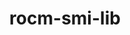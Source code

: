 ---
title: "rocm-smi-lib"
layout: cache
categories: [package, develop]
meta: {"versions": ["5.4.3"], "compilers": ["gcc@=11.3.0", "gcc@=7.3.1"], "oss": ["amzn2", "ubuntu22.04"], "platforms": ["linux"], "targets": ["x86_64_v3"], "stacks": ["ml-linux-x86_64-rocm"], "num_specs": 6, "num_specs_by_stack": {"ml-linux-x86_64-rocm": 6}}
spec_details: [{"hash": "7qg6foppjyc73taft2bocygfu4s2rz6v", "compiler": "gcc@=7.3.1", "versions": ["5.4.3"], "os": "amzn2", "platform": "linux", "target": "x86_64_v3", "variants": ["build_system=cmake", "build_type=Release", "generator=make", "~ipo", "patches=8bc40cc", "+shared"], "stacks": ["ml-linux-x86_64-rocm"], "size": "-", "tarball": "https://binaries.spack.io/develop/build_cache/linux-amzn2-x86_64_v3/gcc-7.3.1/rocm-smi-lib-5.4.3/linux-amzn2-x86_64_v3-gcc-7.3.1-rocm-smi-lib-5.4.3-7qg6foppjyc73taft2bocygfu4s2rz6v.spack"}, {"hash": "i6isdpi7zoodhnwxapowj7tzvhxjzr4c", "compiler": "gcc@=7.3.1", "versions": ["5.4.3"], "os": "amzn2", "platform": "linux", "target": "x86_64_v3", "variants": ["build_system=cmake", "build_type=Release", "generator=make", "~ipo", "patches=8bc40cc", "+shared"], "stacks": ["ml-linux-x86_64-rocm"], "size": "-", "tarball": "https://binaries.spack.io/develop/build_cache/linux-amzn2-x86_64_v3/gcc-7.3.1/rocm-smi-lib-5.4.3/linux-amzn2-x86_64_v3-gcc-7.3.1-rocm-smi-lib-5.4.3-i6isdpi7zoodhnwxapowj7tzvhxjzr4c.spack"}, {"hash": "vrpxhx5kzoecot3ocbt4f5budcmg5fdn", "compiler": "gcc@=7.3.1", "versions": ["5.4.3"], "os": "amzn2", "platform": "linux", "target": "x86_64_v3", "variants": ["build_system=cmake", "build_type=Release", "generator=make", "~ipo", "patches=8bc40cc", "+shared"], "stacks": ["ml-linux-x86_64-rocm"], "size": "-", "tarball": "https://binaries.spack.io/develop/build_cache/linux-amzn2-x86_64_v3/gcc-7.3.1/rocm-smi-lib-5.4.3/linux-amzn2-x86_64_v3-gcc-7.3.1-rocm-smi-lib-5.4.3-vrpxhx5kzoecot3ocbt4f5budcmg5fdn.spack"}, {"hash": "3rri6ysmd6kcchfnpwxiwrti7xm26n42", "compiler": "gcc@=7.3.1", "versions": ["5.4.3"], "os": "amzn2", "platform": "linux", "target": "x86_64_v3", "variants": ["build_system=cmake", "build_type=Release", "generator=make", "~ipo", "patches=8bc40cc", "+shared"], "stacks": ["ml-linux-x86_64-rocm"], "size": "-", "tarball": "https://binaries.spack.io/develop/build_cache/linux-amzn2-x86_64_v3/gcc-7.3.1/rocm-smi-lib-5.4.3/linux-amzn2-x86_64_v3-gcc-7.3.1-rocm-smi-lib-5.4.3-3rri6ysmd6kcchfnpwxiwrti7xm26n42.spack"}, {"hash": "n5nczph7p4feikdb7f3g4hk23ycrjrvd", "compiler": "gcc@=11.3.0", "versions": ["5.4.3"], "os": "ubuntu22.04", "platform": "linux", "target": "x86_64_v3", "variants": ["build_system=cmake", "build_type=Release", "generator=make", "~ipo", "patches=8bc40cc", "+shared"], "stacks": ["ml-linux-x86_64-rocm"], "size": "-", "tarball": "https://binaries.spack.io/develop/build_cache/linux-ubuntu22.04-x86_64_v3/gcc-11.3.0/rocm-smi-lib-5.4.3/linux-ubuntu22.04-x86_64_v3-gcc-11.3.0-rocm-smi-lib-5.4.3-n5nczph7p4feikdb7f3g4hk23ycrjrvd.spack"}, {"hash": "cyhml7wu2dtf7mygsaajehvxbcft63tr", "compiler": "gcc@=11.3.0", "versions": ["5.4.3"], "os": "ubuntu22.04", "platform": "linux", "target": "x86_64_v3", "variants": ["build_system=cmake", "build_type=Release", "generator=make", "~ipo", "patches=8bc40cc", "+shared"], "stacks": ["ml-linux-x86_64-rocm"], "size": "-", "tarball": "https://binaries.spack.io/develop/build_cache/linux-ubuntu22.04-x86_64_v3/gcc-11.3.0/rocm-smi-lib-5.4.3/linux-ubuntu22.04-x86_64_v3-gcc-11.3.0-rocm-smi-lib-5.4.3-cyhml7wu2dtf7mygsaajehvxbcft63tr.spack"}]
---